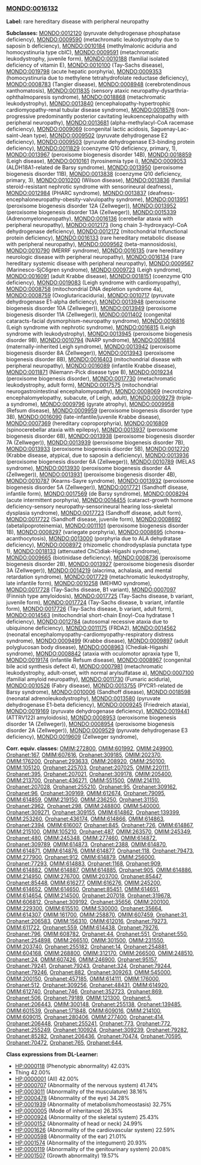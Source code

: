 
### [MONDO:0016132](http://purl.obolibrary.org/obo/MONDO_0016132)
**Label:** rare hereditary disease with peripheral neuropathy

**Subclasses:** [MONDO:0012120](http://purl.obolibrary.org/obo/MONDO_0012120) (pyruvate dehydrogenase phosphatase deficiency), [MONDO:0009590](http://purl.obolibrary.org/obo/MONDO_0009590) (metachromatic leukodystrophy due to saposin b deficiency), [MONDO:0010184](http://purl.obolibrary.org/obo/MONDO_0010184) (methylmalonic aciduria and homocystinuria type cblC), [MONDO:0009591](http://purl.obolibrary.org/obo/MONDO_0009591) (metachromatic leukodystrophy, juvenile form), [MONDO:0010188](http://purl.obolibrary.org/obo/MONDO_0010188) (familial isolated deficiency of vitamin E), [MONDO:0010100](http://purl.obolibrary.org/obo/MONDO_0010100) (Tay-Sachs disease), [MONDO:0019798](http://purl.obolibrary.org/obo/MONDO_0019798) (acute hepatic porphyria), [MONDO:0009353](http://purl.obolibrary.org/obo/MONDO_0009353) (homocystinuria due to methylene tetrahydrofolate reductase deficiency), [MONDO:0008783](http://purl.obolibrary.org/obo/MONDO_0008783) (Tangier disease), [MONDO:0008948](http://purl.obolibrary.org/obo/MONDO_0008948) (cerebrotendinous xanthomatosis), [MONDO:0011835](http://purl.obolibrary.org/obo/MONDO_0011835) (sensory ataxic neuropathy-dysarthria-ophthalmoparesis syndrome), [MONDO:0018868](http://purl.obolibrary.org/obo/MONDO_0018868) (metachromatic leukodystrophy), [MONDO:0013840](http://purl.obolibrary.org/obo/MONDO_0013840) (encephalopathy-hypertrophic cardiomyopathy-renal tubular disease syndrome), [MONDO:0018576](http://purl.obolibrary.org/obo/MONDO_0018576) (non-progressive predominantly posterior cavitating leukoencephalopathy with peripheral neuropathy), [MONDO:0013681](http://purl.obolibrary.org/obo/MONDO_0013681) (alpha-methylacyl-CoA racemase deficiency), [MONDO:0009069](http://purl.obolibrary.org/obo/MONDO_0009069) (congenital lactic acidosis, Saguenay-Lac-saint-Jean type), [MONDO:0009502](http://purl.obolibrary.org/obo/MONDO_0009502) (pyruvate dehydrogenase E2 deficiency), [MONDO:0009503](http://purl.obolibrary.org/obo/MONDO_0009503) (pyruvate dehydrogenase E3-binding protein deficiency), [MONDO:0011829](http://purl.obolibrary.org/obo/MONDO_0011829) (coenzyme Q10 deficiency, primary, 1), [MONDO:0013967](http://purl.obolibrary.org/obo/MONDO_0013967) (peroxisome biogenesis disorder 14B), [MONDO:0018859](http://purl.obolibrary.org/obo/MONDO_0018859) (Leigh disease), [MONDO:0010161](http://purl.obolibrary.org/obo/MONDO_0010161) (tyrosinemia type i), [MONDO:0009053](http://purl.obolibrary.org/obo/MONDO_0009053) (ALDH18A1-related de Barsy syndrome), [MONDO:0013950](http://purl.obolibrary.org/obo/MONDO_0013950) (peroxisome biogenesis disorder 11B), [MONDO:0013838](http://purl.obolibrary.org/obo/MONDO_0013838) (coenzyme Q10 deficiency, primary, 3), [MONDO:0010200](http://purl.obolibrary.org/obo/MONDO_0010200) (Wilson disease), [MONDO:0013836](http://purl.obolibrary.org/obo/MONDO_0013836) (familial steroid-resistant nephrotic syndrome with sensorineural deafness), [MONDO:0012984](http://purl.obolibrary.org/obo/MONDO_0012984) (PHARC syndrome), [MONDO:0013837](http://purl.obolibrary.org/obo/MONDO_0013837) (deafness-encephaloneuropathy-obesity-valvulopathy syndrome), [MONDO:0013951](http://purl.obolibrary.org/obo/MONDO_0013951) (peroxisome biogenesis disorder 12A (Zellweger)), [MONDO:0013952](http://purl.obolibrary.org/obo/MONDO_0013952) (peroxisome biogenesis disorder 13A (Zellweger)), [MONDO:0015339](http://purl.obolibrary.org/obo/MONDO_0015339) (Adrenomyeloneuropathy), [MONDO:0016136](http://purl.obolibrary.org/obo/MONDO_0016136) (cerebellar ataxia with peripheral neuropathy), [MONDO:0012173](http://purl.obolibrary.org/obo/MONDO_0012173) (long chain 3-hydroxyacyl-CoA dehydrogenase deficiency), [MONDO:0012172](http://purl.obolibrary.org/obo/MONDO_0012172) (mitochondrial trifunctional protein deficiency), [MONDO:0016133](http://purl.obolibrary.org/obo/MONDO_0016133) (rare hereditary metabolic disease with peripheral neuropathy), [MONDO:0009562](http://purl.obolibrary.org/obo/MONDO_0009562) (beta-mannosidosis), [MONDO:0010790](http://purl.obolibrary.org/obo/MONDO_0010790) (MERRF syndrome), [MONDO:0016135](http://purl.obolibrary.org/obo/MONDO_0016135) (rare hereditary neurologic disease with peripheral neuropathy), [MONDO:0016134](http://purl.obolibrary.org/obo/MONDO_0016134) (rare hereditary systemic disease with peripheral neuropathy), [MONDO:0009567](http://purl.obolibrary.org/obo/MONDO_0009567) (Marinesco-SjC6gren syndrome), [MONDO:0009723](http://purl.obolibrary.org/obo/MONDO_0009723) (Leigh syndrome), [MONDO:0016091](http://purl.obolibrary.org/obo/MONDO_0016091) (adult Krabbe disease), [MONDO:0018151](http://purl.obolibrary.org/obo/MONDO_0018151) (coenzyme Q10 deficiency), [MONDO:0019083](http://purl.obolibrary.org/obo/MONDO_0019083) (Leigh syndrome with cardiomyopathy), [MONDO:0008758](http://purl.obolibrary.org/obo/MONDO_0008758) (mitochondrial DNA depletion syndrome 4a), [MONDO:0008759](http://purl.obolibrary.org/obo/MONDO_0008759) (Oxoglutaricaciduria), [MONDO:0010717](http://purl.obolibrary.org/obo/MONDO_0010717) (pyruvate dehydrogenase E1-alpha deficiency), [MONDO:0013948](http://purl.obolibrary.org/obo/MONDO_0013948) (peroxisome biogenesis disorder 10A (Zellweger)), [MONDO:0013949](http://purl.obolibrary.org/obo/MONDO_0013949) (peroxisome biogenesis disorder 11A (Zellweger)), [MONDO:0011402](http://purl.obolibrary.org/obo/MONDO_0011402) (congenital cataracts-facial dysmorphism-neuropathy syndrome), [MONDO:0016816](http://purl.obolibrary.org/obo/MONDO_0016816) (Leigh syndrome with nephrotic syndrome), [MONDO:0016815](http://purl.obolibrary.org/obo/MONDO_0016815) (Leigh syndrome with leukodystrophy), [MONDO:0013945](http://purl.obolibrary.org/obo/MONDO_0013945) (peroxisome biogenesis disorder 9B), [MONDO:0010794](http://purl.obolibrary.org/obo/MONDO_0010794) (NARP syndrome), [MONDO:0016814](http://purl.obolibrary.org/obo/MONDO_0016814) (maternally-inherited Leigh syndrome), [MONDO:0013942](http://purl.obolibrary.org/obo/MONDO_0013942) (peroxisome biogenesis disorder 8A (Zellweger)), [MONDO:0013943](http://purl.obolibrary.org/obo/MONDO_0013943) (peroxisome biogenesis disorder 8B), [MONDO:0016403](http://purl.obolibrary.org/obo/MONDO_0016403) (mitochondrial disease with peripheral neuropathy), [MONDO:0016089](http://purl.obolibrary.org/obo/MONDO_0016089) (infantile Krabbe disease), [MONDO:0011871](http://purl.obolibrary.org/obo/MONDO_0011871) (Niemann-Pick disease type B), [MONDO:0019234](http://purl.obolibrary.org/obo/MONDO_0019234) (peroxisome biogenesis disorder), [MONDO:0017730](http://purl.obolibrary.org/obo/MONDO_0017730) (metachromatic leukodystrophy, adult form), [MONDO:0017575](http://purl.obolibrary.org/obo/MONDO_0017575) (mitochondrial neurogastrointestinal encephalomyopathy), [MONDO:0008069](http://purl.obolibrary.org/obo/MONDO_0008069) (necrotizing encephalomyelopathy, subacute, of Leigh, adult), [MONDO:0009279](http://purl.obolibrary.org/obo/MONDO_0009279) (triple-a syndrome), [MONDO:0009796](http://purl.obolibrary.org/obo/MONDO_0009796) (gyrate atrophy), [MONDO:0009958](http://purl.obolibrary.org/obo/MONDO_0009958) (Refsum disease), [MONDO:0009959](http://purl.obolibrary.org/obo/MONDO_0009959) (peroxisome biogenesis disorder type 3B), [MONDO:0016090](http://purl.obolibrary.org/obo/MONDO_0016090) (late-infantile/juvenile Krabbe disease), [MONDO:0007369](http://purl.obolibrary.org/obo/MONDO_0007369) (hereditary coproporphyria), [MONDO:0016809](http://purl.obolibrary.org/obo/MONDO_0016809) (spinocerebellar ataxia with epilepsy), [MONDO:0013937](http://purl.obolibrary.org/obo/MONDO_0013937) (peroxisome biogenesis disorder 6B), [MONDO:0013938](http://purl.obolibrary.org/obo/MONDO_0013938) (peroxisome biogenesis disorder 7A (Zellweger)), [MONDO:0013939](http://purl.obolibrary.org/obo/MONDO_0013939) (peroxisome biogenesis disorder 7B), [MONDO:0013933](http://purl.obolibrary.org/obo/MONDO_0013933) (peroxisome biogenesis disorder 5B), [MONDO:0012720](http://purl.obolibrary.org/obo/MONDO_0012720) (Krabbe disease, atypical, due to saposin a deficiency), [MONDO:0013936](http://purl.obolibrary.org/obo/MONDO_0013936) (peroxisome biogenesis disorder 6A (Zellweger)), [MONDO:0010789](http://purl.obolibrary.org/obo/MONDO_0010789) (MELAS syndrome), [MONDO:0013930](http://purl.obolibrary.org/obo/MONDO_0013930) (peroxisome biogenesis disorder 4A (Zellweger)), [MONDO:0013931](http://purl.obolibrary.org/obo/MONDO_0013931) (peroxisome biogenesis disorder 4B), [MONDO:0010787](http://purl.obolibrary.org/obo/MONDO_0010787) (Kearns-Sayre syndrome), [MONDO:0013932](http://purl.obolibrary.org/obo/MONDO_0013932) (peroxisome biogenesis disorder 5A (Zellweger)), [MONDO:0017721](http://purl.obolibrary.org/obo/MONDO_0017721) (Sandhoff disease, infantile form), [MONDO:0017569](http://purl.obolibrary.org/obo/MONDO_0017569) (de Barsy syndrome), [MONDO:0008294](http://purl.obolibrary.org/obo/MONDO_0008294) (acute intermittent porphyria), [MONDO:0014455](http://purl.obolibrary.org/obo/MONDO_0014455) (cataract-growth hormone deficiency-sensory neuropathy-sensorineural hearing loss-skeletal dysplasia syndrome), [MONDO:0017723](http://purl.obolibrary.org/obo/MONDO_0017723) (Sandhoff disease, adult form), [MONDO:0017722](http://purl.obolibrary.org/obo/MONDO_0017722) (Sandhoff disease, juvenile form), [MONDO:0008692](http://purl.obolibrary.org/obo/MONDO_0008692) (abetalipoproteinemia), [MONDO:0011101](http://purl.obolibrary.org/obo/MONDO_0011101) (peroxisome biogenesis disorder 1B), [MONDO:0008297](http://purl.obolibrary.org/obo/MONDO_0008297) (variegate porphyria), [MONDO:0008695](http://purl.obolibrary.org/obo/MONDO_0008695) (chorea-acanthocytosis), [MONDO:0013000](http://purl.obolibrary.org/obo/MONDO_0013000) (porphyria due to ALA dehydratase deficiency), [MONDO:0008972](http://purl.obolibrary.org/obo/MONDO_0008972) (rhizomelic chondrodysplasia punctata type 1), [MONDO:0018133](http://purl.obolibrary.org/obo/MONDO_0018133) (attenuated ChC)diak-Higashi syndrome), [MONDO:0009665](http://purl.obolibrary.org/obo/MONDO_0009665) (biotinidase deficiency), [MONDO:0008736](http://purl.obolibrary.org/obo/MONDO_0008736) (peroxisome biogenesis disorder 2B), [MONDO:0013927](http://purl.obolibrary.org/obo/MONDO_0013927) (peroxisome biogenesis disorder 3A (Zellweger)), [MONDO:0014219](http://purl.obolibrary.org/obo/MONDO_0014219) (alacrima, achalasia, and mental retardation syndrome), [MONDO:0017729](http://purl.obolibrary.org/obo/MONDO_0017729) (metachromatic leukodystrophy, late infantile form), [MONDO:0010258](http://purl.obolibrary.org/obo/MONDO_0010258) (MEHMO syndrome), [MONDO:0017728](http://purl.obolibrary.org/obo/MONDO_0017728) (Tay-Sachs disease, B1 variant), [MONDO:0007097](http://purl.obolibrary.org/obo/MONDO_0007097) (Finnish type amyloidosis), [MONDO:0017725](http://purl.obolibrary.org/obo/MONDO_0017725) (Tay-Sachs disease, b variant, juvenile form), [MONDO:0017724](http://purl.obolibrary.org/obo/MONDO_0017724) (Tay-Sachs disease, b variant, infantile form), [MONDO:0017726](http://purl.obolibrary.org/obo/MONDO_0017726) (Tay-Sachs disease, b variant, adult form), [MONDO:0014563](http://purl.obolibrary.org/obo/MONDO_0014563) (mitochondrial short-chain Enoyl-Coa hydratase 1 deficiency), [MONDO:0012784](http://purl.obolibrary.org/obo/MONDO_0012784) (autosomal recessive ataxia due to ubiquinone deficiency), [MONDO:0011175](http://purl.obolibrary.org/obo/MONDO_0011175) (FRDA2), [MONDO:0014562](http://purl.obolibrary.org/obo/MONDO_0014562) (neonatal encephalomyopathy-cardiomyopathy-respiratory distress syndrome), [MONDO:0009499](http://purl.obolibrary.org/obo/MONDO_0009499) (Krabbe disease), [MONDO:0009897](http://purl.obolibrary.org/obo/MONDO_0009897) (adult polyglucosan body disease), [MONDO:0008963](http://purl.obolibrary.org/obo/MONDO_0008963) (Chediak-Higashi syndrome), [MONDO:0008842](http://purl.obolibrary.org/obo/MONDO_0008842) (ataxia with oculomotor apraxia type 1), [MONDO:0019174](http://purl.obolibrary.org/obo/MONDO_0019174) (infantile Refsum disease), [MONDO:0008967](http://purl.obolibrary.org/obo/MONDO_0008967) (congenital bile acid synthesis defect 4), [MONDO:0007981](http://purl.obolibrary.org/obo/MONDO_0007981) (metachromatic leukodystrophy, adult-onset, with normal arylsulfatase a), [MONDO:0007100](http://purl.obolibrary.org/obo/MONDO_0007100) (familial amyloid neuropathy), [MONDO:0011730](http://purl.obolibrary.org/obo/MONDO_0011730) (Fumaric aciduria), [MONDO:0010526](http://purl.obolibrary.org/obo/MONDO_0010526) (Fabry disease), [MONDO:0013755](http://purl.obolibrary.org/obo/MONDO_0013755) (PYCR1-related de Barsy syndrome), [MONDO:0010006](http://purl.obolibrary.org/obo/MONDO_0010006) (Sandhoff disease), [MONDO:0018598](http://purl.obolibrary.org/obo/MONDO_0018598) (neonatal adrenoleukodystrophy), [MONDO:0013580](http://purl.obolibrary.org/obo/MONDO_0013580) (pyruvate dehydrogenase E1-beta deficiency), [MONDO:0009245](http://purl.obolibrary.org/obo/MONDO_0009245) (Friedreich ataxia), [MONDO:0019169](http://purl.obolibrary.org/obo/MONDO_0019169) (pyruvate dehydrogenase deficiency), [MONDO:0019441](http://purl.obolibrary.org/obo/MONDO_0019441) (ATTRV122I amyloidosis), [MONDO:0008953](http://purl.obolibrary.org/obo/MONDO_0008953) (peroxisome biogenesis disorder 1A (Zellweger)), [MONDO:0008954](http://purl.obolibrary.org/obo/MONDO_0008954) (peroxisome biogenesis disorder 2A (Zellweger)), [MONDO:0009529](http://purl.obolibrary.org/obo/MONDO_0009529) (pyruvate dehydrogenase E3 deficiency), [MONDO:0019609](http://purl.obolibrary.org/obo/MONDO_0019609) (Zellweger syndrome), 

**Corr. equiv. classes:** [OMIM:272800](http://purl.obolibrary.org/obo/OMIM_272800), [OMIM:601992](http://purl.obolibrary.org/obo/OMIM_601992), [OMIM:249900](http://purl.obolibrary.org/obo/OMIM_249900), [Orphanet:167](http://www.orpha.net/ORDO/Orphanet_167), [OMIM:607616](http://purl.obolibrary.org/obo/OMIM_607616), [Orphanet:309185](http://www.orpha.net/ORDO/Orphanet_309185), [OMIM:202370](http://purl.obolibrary.org/obo/OMIM_202370), [OMIM:176200](http://purl.obolibrary.org/obo/OMIM_176200), [Orphanet:293633](http://www.orpha.net/ORDO/Orphanet_293633), [OMIM:208920](http://purl.obolibrary.org/obo/OMIM_208920), [OMIM:250100](http://purl.obolibrary.org/obo/OMIM_250100), [OMIM:105120](http://purl.obolibrary.org/obo/OMIM_105120), [Orphanet:225703](http://www.orpha.net/ORDO/Orphanet_225703), [Orphanet:207025](http://www.orpha.net/ORDO/Orphanet_207025), [OMIM:220111](http://purl.obolibrary.org/obo/OMIM_220111), [Orphanet:395](http://www.orpha.net/ORDO/Orphanet_395), [Orphanet:207021](http://www.orpha.net/ORDO/Orphanet_207021), [Orphanet:309178](http://www.orpha.net/ORDO/Orphanet_309178), [OMIM:205400](http://purl.obolibrary.org/obo/OMIM_205400), [OMIM:213700](http://purl.obolibrary.org/obo/OMIM_213700), [Orphanet:436271](http://www.orpha.net/ORDO/Orphanet_436271), [OMIM:551500](http://purl.obolibrary.org/obo/OMIM_551500), [OMIM:214110](http://purl.obolibrary.org/obo/OMIM_214110), [Orphanet:207028](http://www.orpha.net/ORDO/Orphanet_207028), [Orphanet:255210](http://www.orpha.net/ORDO/Orphanet_255210), [Orphanet:95](http://www.orpha.net/ORDO/Orphanet_95), [Orphanet:309162](http://www.orpha.net/ORDO/Orphanet_309162), [Orphanet:96](http://www.orpha.net/ORDO/Orphanet_96), [Orphanet:309169](http://www.orpha.net/ORDO/Orphanet_309169), [OMIM:612674](http://purl.obolibrary.org/obo/OMIM_612674), [Orphanet:79095](http://www.orpha.net/ORDO/Orphanet_79095), [OMIM:614859](http://purl.obolibrary.org/obo/OMIM_614859), [OMIM:219150](http://purl.obolibrary.org/obo/OMIM_219150), [OMIM:236250](http://purl.obolibrary.org/obo/OMIM_236250), [Orphanet:31150](http://www.orpha.net/ORDO/Orphanet_31150), [Orphanet:2962](http://www.orpha.net/ORDO/Orphanet_2962), [Orphanet:298](http://www.orpha.net/ORDO/Orphanet_298), [OMIM:248800](http://purl.obolibrary.org/obo/OMIM_248800), [OMIM:540000](http://purl.obolibrary.org/obo/OMIM_540000), [Orphanet:309271](http://www.orpha.net/ORDO/Orphanet_309271), [Orphanet:309155](http://www.orpha.net/ORDO/Orphanet_309155), [OMIM:614862](http://purl.obolibrary.org/obo/OMIM_614862), [Orphanet:139399](http://www.orpha.net/ORDO/Orphanet_139399), [OMIM:253260](http://purl.obolibrary.org/obo/OMIM_253260), [Orphanet:436174](http://www.orpha.net/ORDO/Orphanet_436174), [OMIM:614866](http://purl.obolibrary.org/obo/OMIM_614866), [OMIM:614863](http://purl.obolibrary.org/obo/OMIM_614863), [Orphanet:2394](http://www.orpha.net/ORDO/Orphanet_2394), [OMIM:616007](http://purl.obolibrary.org/obo/OMIM_616007), [Orphanet:845](http://www.orpha.net/ORDO/Orphanet_845), [Orphanet:726](http://www.orpha.net/ORDO/Orphanet_726), [OMIM:614867](http://purl.obolibrary.org/obo/OMIM_614867), [OMIM:215100](http://purl.obolibrary.org/obo/OMIM_215100), [OMIM:105210](http://purl.obolibrary.org/obo/OMIM_105210), [Orphanet:487](http://www.orpha.net/ORDO/Orphanet_487), [OMIM:263570](http://purl.obolibrary.org/obo/OMIM_263570), [OMIM:245349](http://purl.obolibrary.org/obo/OMIM_245349), [Orphanet:480](http://www.orpha.net/ORDO/Orphanet_480), [OMIM:245348](http://purl.obolibrary.org/obo/OMIM_245348), [OMIM:277460](http://purl.obolibrary.org/obo/OMIM_277460), [OMIM:614872](http://purl.obolibrary.org/obo/OMIM_614872), [Orphanet:309789](http://www.orpha.net/ORDO/Orphanet_309789), [OMIM:614873](http://purl.obolibrary.org/obo/OMIM_614873), [Orphanet:2388](http://www.orpha.net/ORDO/Orphanet_2388), [OMIM:614870](http://purl.obolibrary.org/obo/OMIM_614870), [OMIM:614871](http://purl.obolibrary.org/obo/OMIM_614871), [OMIM:614876](http://purl.obolibrary.org/obo/OMIM_614876), [OMIM:614877](http://purl.obolibrary.org/obo/OMIM_614877), [Orphanet:118](http://www.orpha.net/ORDO/Orphanet_118), [Orphanet:79473](http://www.orpha.net/ORDO/Orphanet_79473), [OMIM:277900](http://purl.obolibrary.org/obo/OMIM_277900), [Orphanet:912](http://www.orpha.net/ORDO/Orphanet_912), [OMIM:614879](http://purl.obolibrary.org/obo/OMIM_614879), [OMIM:256000](http://purl.obolibrary.org/obo/OMIM_256000), [Orphanet:77293](http://www.orpha.net/ORDO/Orphanet_77293), [OMIM:614883](http://purl.obolibrary.org/obo/OMIM_614883), [Orphanet:1168](http://www.orpha.net/ORDO/Orphanet_1168), [Orphanet:909](http://www.orpha.net/ORDO/Orphanet_909), [OMIM:614882](http://purl.obolibrary.org/obo/OMIM_614882), [OMIM:614887](http://purl.obolibrary.org/obo/OMIM_614887), [OMIM:614885](http://purl.obolibrary.org/obo/OMIM_614885), [Orphanet:905](http://www.orpha.net/ORDO/Orphanet_905), [OMIM:614886](http://purl.obolibrary.org/obo/OMIM_614886), [OMIM:214950](http://purl.obolibrary.org/obo/OMIM_214950), [OMIM:276700](http://purl.obolibrary.org/obo/OMIM_276700), [OMIM:203700](http://purl.obolibrary.org/obo/OMIM_203700), [Orphanet:85447](http://www.orpha.net/ORDO/Orphanet_85447), [Orphanet:85448](http://www.orpha.net/ORDO/Orphanet_85448), [OMIM:616277](http://purl.obolibrary.org/obo/OMIM_616277), [OMIM:616276](http://purl.obolibrary.org/obo/OMIM_616276), [OMIM:245200](http://purl.obolibrary.org/obo/OMIM_245200), [OMIM:614652](http://purl.obolibrary.org/obo/OMIM_614652), [OMIM:614650](http://purl.obolibrary.org/obo/OMIM_614650), [Orphanet:85451](http://www.orpha.net/ORDO/Orphanet_85451), [OMIM:614651](http://purl.obolibrary.org/obo/OMIM_614651), [OMIM:614654](http://purl.obolibrary.org/obo/OMIM_614654), [OMIM:214500](http://purl.obolibrary.org/obo/OMIM_214500), [Orphanet:207018](http://www.orpha.net/ORDO/Orphanet_207018), [Orphanet:319678](http://www.orpha.net/ORDO/Orphanet_319678), [OMIM:606812](http://purl.obolibrary.org/obo/OMIM_606812), [Orphanet:309192](http://www.orpha.net/ORDO/Orphanet_309192), [Orphanet:35656](http://www.orpha.net/ORDO/Orphanet_35656), [OMIM:200100](http://purl.obolibrary.org/obo/OMIM_200100), [OMIM:229300](http://purl.obolibrary.org/obo/OMIM_229300), [OMIM:615510](http://purl.obolibrary.org/obo/OMIM_615510), [OMIM:530000](http://purl.obolibrary.org/obo/OMIM_530000), [Orphanet:35664](http://www.orpha.net/ORDO/Orphanet_35664), [OMIM:614307](http://purl.obolibrary.org/obo/OMIM_614307), [OMIM:161700](http://purl.obolibrary.org/obo/OMIM_161700), [OMIM:258870](http://purl.obolibrary.org/obo/OMIM_258870), [OMIM:607459](http://purl.obolibrary.org/obo/OMIM_607459), [Orphanet:31](http://www.orpha.net/ORDO/Orphanet_31), [Orphanet:206583](http://www.orpha.net/ORDO/Orphanet_206583), [OMIM:156310](http://purl.obolibrary.org/obo/OMIM_156310), [OMIM:612016](http://purl.obolibrary.org/obo/OMIM_612016), [Orphanet:79273](http://www.orpha.net/ORDO/Orphanet_79273), [OMIM:611722](http://purl.obolibrary.org/obo/OMIM_611722), [Orphanet:559](http://www.orpha.net/ORDO/Orphanet_559), [OMIM:614438](http://purl.obolibrary.org/obo/OMIM_614438), [Orphanet:79276](http://www.orpha.net/ORDO/Orphanet_79276), [Orphanet:796](http://www.orpha.net/ORDO/Orphanet_796), [OMIM:608782](http://purl.obolibrary.org/obo/OMIM_608782), [Orphanet:44](http://www.orpha.net/ORDO/Orphanet_44), [Orphanet:551](http://www.orpha.net/ORDO/Orphanet_551), [Orphanet:550](http://www.orpha.net/ORDO/Orphanet_550), [Orphanet:254898](http://www.orpha.net/ORDO/Orphanet_254898), [OMIM:266510](http://purl.obolibrary.org/obo/OMIM_266510), [OMIM:301500](http://purl.obolibrary.org/obo/OMIM_301500), [OMIM:231550](http://purl.obolibrary.org/obo/OMIM_231550), [OMIM:203740](http://purl.obolibrary.org/obo/OMIM_203740), [Orphanet:255182](http://www.orpha.net/ORDO/Orphanet_255182), [Orphanet:14](http://www.orpha.net/ORDO/Orphanet_14), [Orphanet:254881](http://www.orpha.net/ORDO/Orphanet_254881), [OMIM:604168](http://purl.obolibrary.org/obo/OMIM_604168), [OMIM:268800](http://purl.obolibrary.org/obo/OMIM_268800), [OMIM:312170](http://purl.obolibrary.org/obo/OMIM_312170), [OMIM:266500](http://purl.obolibrary.org/obo/OMIM_266500), [OMIM:248510](http://purl.obolibrary.org/obo/OMIM_248510), [Orphanet:24](http://www.orpha.net/ORDO/Orphanet_24), [OMIM:607426](http://purl.obolibrary.org/obo/OMIM_607426), [OMIM:246900](http://purl.obolibrary.org/obo/OMIM_246900), [Orphanet:95157](http://www.orpha.net/ORDO/Orphanet_95157), [Orphanet:79241](http://www.orpha.net/ORDO/Orphanet_79241), [Orphanet:79243](http://www.orpha.net/ORDO/Orphanet_79243), [Orphanet:324](http://www.orpha.net/ORDO/Orphanet_324), [Orphanet:79244](http://www.orpha.net/ORDO/Orphanet_79244), [Orphanet:79246](http://www.orpha.net/ORDO/Orphanet_79246), [Orphanet:882](http://www.orpha.net/ORDO/Orphanet_882), [Orphanet:309263](http://www.orpha.net/ORDO/Orphanet_309263), [OMIM:545000](http://purl.obolibrary.org/obo/OMIM_545000), [OMIM:200150](http://purl.obolibrary.org/obo/OMIM_200150), [Orphanet:457185](http://www.orpha.net/ORDO/Orphanet_457185), [OMIM:614111](http://purl.obolibrary.org/obo/OMIM_614111), [OMIM:176000](http://purl.obolibrary.org/obo/OMIM_176000), [Orphanet:512](http://www.orpha.net/ORDO/Orphanet_512), [Orphanet:309256](http://www.orpha.net/ORDO/Orphanet_309256), [Orphanet:48431](http://www.orpha.net/ORDO/Orphanet_48431), [OMIM:614920](http://purl.obolibrary.org/obo/OMIM_614920), [OMIM:612740](http://purl.obolibrary.org/obo/OMIM_612740), [Orphanet:746](http://www.orpha.net/ORDO/Orphanet_746), [Orphanet:352723](http://www.orpha.net/ORDO/Orphanet_352723), [Orphanet:869](http://www.orpha.net/ORDO/Orphanet_869), [Orphanet:506](http://www.orpha.net/ORDO/Orphanet_506), [Orphanet:79189](http://www.orpha.net/ORDO/Orphanet_79189), [OMIM:121300](http://purl.obolibrary.org/obo/OMIM_121300), [Orphanet:5](http://www.orpha.net/ORDO/Orphanet_5), [Orphanet:206443](http://www.orpha.net/ORDO/Orphanet_206443), [OMIM:300148](http://purl.obolibrary.org/obo/OMIM_300148), [Orphanet:255138](http://www.orpha.net/ORDO/Orphanet_255138), [Orphanet:139485](http://www.orpha.net/ORDO/Orphanet_139485), [OMIM:601539](http://purl.obolibrary.org/obo/OMIM_601539), [Orphanet:171848](http://www.orpha.net/ORDO/Orphanet_171848), [OMIM:609016](http://purl.obolibrary.org/obo/OMIM_609016), [OMIM:214100](http://purl.obolibrary.org/obo/OMIM_214100), [OMIM:609015](http://purl.obolibrary.org/obo/OMIM_609015), [Orphanet:280406](http://www.orpha.net/ORDO/Orphanet_280406), [OMIM:277400](http://purl.obolibrary.org/obo/OMIM_277400), [Orphanet:414](http://www.orpha.net/ORDO/Orphanet_414), [Orphanet:206448](http://www.orpha.net/ORDO/Orphanet_206448), [Orphanet:255241](http://www.orpha.net/ORDO/Orphanet_255241), [Orphanet:773](http://www.orpha.net/ORDO/Orphanet_773), [Orphanet:772](http://www.orpha.net/ORDO/Orphanet_772), [Orphanet:255249](http://www.orpha.net/ORDO/Orphanet_255249), [Orphanet:100924](http://www.orpha.net/ORDO/Orphanet_100924), [Orphanet:309239](http://www.orpha.net/ORDO/Orphanet_309239), [Orphanet:79282](http://www.orpha.net/ORDO/Orphanet_79282), [Orphanet:85282](http://www.orpha.net/ORDO/Orphanet_85282), [Orphanet:206436](http://www.orpha.net/ORDO/Orphanet_206436), [Orphanet:70474](http://www.orpha.net/ORDO/Orphanet_70474), [Orphanet:70595](http://www.orpha.net/ORDO/Orphanet_70595), [Orphanet:70472](http://www.orpha.net/ORDO/Orphanet_70472), [Orphanet:765](http://www.orpha.net/ORDO/Orphanet_765), [Orphanet:644](http://www.orpha.net/ORDO/Orphanet_644), 

**Class expressions from DL-Learner:**

- [HP:0000118](http://purl.obolibrary.org/obo/HP_0000118) (Phenotypic abnormality) 42.03%
- Thing 42.00%
- [HP:0000001](http://purl.obolibrary.org/obo/HP_0000001) (All) 42.00%
- [HP:0000707](http://purl.obolibrary.org/obo/HP_0000707) (Abnormality of the nervous system) 41.74%
- [HP:0003011](http://purl.obolibrary.org/obo/HP_0003011) (Abnormality of the musculature) 38.16%
- [HP:0000478](http://purl.obolibrary.org/obo/HP_0000478) (Abnormality of the eye) 34.28%
- [HP:0001939](http://purl.obolibrary.org/obo/HP_0001939) (Abnormality of metabolism/homeostasis) 32.75%
- [HP:0000005](http://purl.obolibrary.org/obo/HP_0000005) (Mode of inheritance) 26.35%
- [HP:0000924](http://purl.obolibrary.org/obo/HP_0000924) (Abnormality of the skeletal system) 25.43%
- [HP:0000152](http://purl.obolibrary.org/obo/HP_0000152) (Abnormality of head or neck) 24.99%
- [HP:0001626](http://purl.obolibrary.org/obo/HP_0001626) (Abnormality of the cardiovascular system) 22.59%
- [HP:0000598](http://purl.obolibrary.org/obo/HP_0000598) (Abnormality of the ear) 21.01%
- [HP:0001574](http://purl.obolibrary.org/obo/HP_0001574) (Abnormality of the integument) 20.93%
- [HP:0000119](http://purl.obolibrary.org/obo/HP_0000119) (Abnormality of the genitourinary system) 20.08%
- [HP:0001507](http://purl.obolibrary.org/obo/HP_0001507) (Growth abnormality) 19.57%


